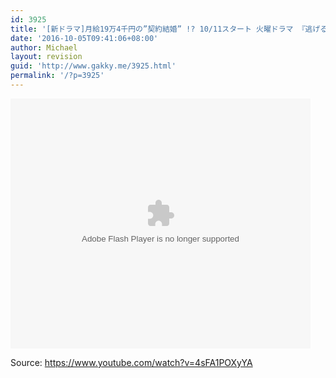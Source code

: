 ```yaml
---
id: 3925
title: '[新ドラマ]月給19万4千円の”契約結婚” !? 10/11スタート 火曜ドラマ 『逃げるは恥だが役に立つ』'
date: '2016-10-05T09:41:06+08:00'
author: Michael
layout: revision
guid: 'http://www.gakky.me/3925.html'
permalink: '/?p=3925'
---
```


<embed height="400" src="http://www.tudou.com/v/DTziuZEq2wk/&bid=05&rpid=51229674&resourceId=51229674_05_05_99/v.swf" type="application/x-shockwave-flash" width="480"></embed>

Source: <https://www.youtube.com/watch?v=4sFA1POXyYA>